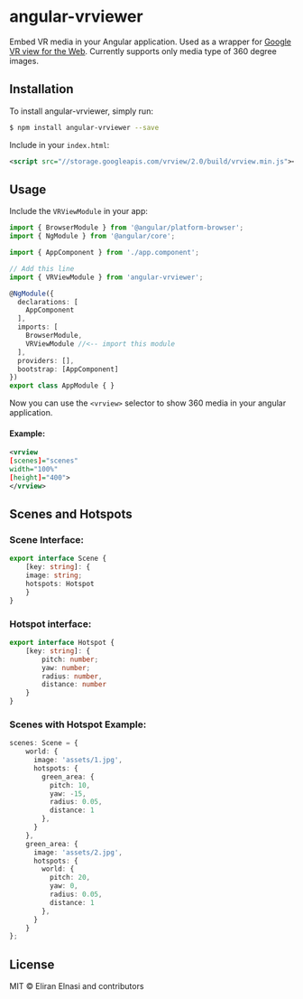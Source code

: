 # angular-vrviewer
Embed VR media in your Angular application. Used as a wrapper for [Google VR view for the Web](https://developers.google.com/vr/concepts/vrview).
Currently supports only media type of 360 degree images.

## Installation

To install angular-vrviewer, simply run:

```bash
$ npm install angular-vrviewer --save
```

Include in your `index.html`:
```xml
<script src="//storage.googleapis.com/vrview/2.0/build/vrview.min.js"></script>
```

## Usage

Include the `VRViewModule` in your app:

```typescript
import { BrowserModule } from '@angular/platform-browser';
import { NgModule } from '@angular/core';

import { AppComponent } from './app.component';

// Add this line
import { VRViewModule } from 'angular-vrviewer';

@NgModule({
  declarations: [
    AppComponent
  ],
  imports: [
    BrowserModule,
    VRViewModule //<-- import this module
  ],
  providers: [],
  bootstrap: [AppComponent]
})
export class AppModule { }
```
Now you can use the `<vrview>` selector to show 360 media in your angular application.

#### Example:
```xml
<vrview
[scenes]="scenes"
width="100%"
[height]="400">
</vrview>
```

## Scenes and Hotspots
### Scene Interface:
```typescript
export interface Scene {
	[key: string]: {
	image: string;
	hotspots: Hotspot
	}
}
```

### Hotspot interface:
```typescript
export interface Hotspot {
	[key: string]: {
		pitch: number;
		yaw: number;
		radius: number,
		distance: number
	}
}
```

### Scenes with Hotspot Example:

```typescript
scenes: Scene = {
    world: {
      image: 'assets/1.jpg',
      hotspots: {
        green_area: {
          pitch: 10,
          yaw: -15,
          radius: 0.05,
          distance: 1
        },
      }
    },
    green_area: {
      image: 'assets/2.jpg',
      hotspots: {
        world: {
          pitch: 20,
          yaw: 0,
          radius: 0.05,
          distance: 1
        },
      }
    }
};
```


## License

MIT © Eliran Elnasi and contributors
